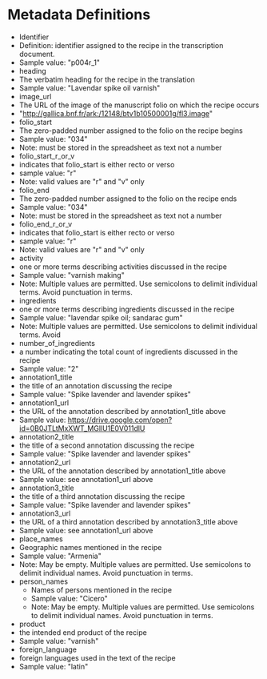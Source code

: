# Metadata Definitions

* Identifier
 * Definition: identifier assigned to the recipe in the transcription document.
 * Sample value: "p004r_1"
* heading
 * The verbatim heading for the recipe in the translation
 * Sample value: "Lavendar spike oil varnish"
* image_url
 * The URL of the image of the manuscript folio on which the recipe occurs
 * "http://gallica.bnf.fr/ark:/12148/btv1b10500001g/fl3.image"
* folio_start
 * The zero-padded number assigned to the folio on the recipe begins
 * Sample value: "034"
 * Note: must be stored in the spreadsheet as text not a number
* folio_start_r_or_v
 * indicates that folio_start is either recto or verso
 * sample value: "r"
 * Note: valid values are "r" and "v" only
* folio_end
 * The zero-padded number assigned to the folio on the recipe ends
 * Sample value: "034"
 * Note: must be stored in the spreadsheet as text not a number
* folio_end_r_or_v
 * indicates that folio_start is either recto or verso
 * sample value: "r"
 * Note: valid values are "r" and "v" only
* activity
 * one or more terms describing activities discussed in the recipe
 * Sample value: "varnish making"
 * Note: Multiple values are permitted. Use semicolons to delimit individual terms. Avoid punctuation in terms.
* ingredients
 * one or more terms describing ingredients discussed in the recipe
 * Sample value: "lavendar spike oil; sandarac gum"
 * Note: Multiple values are permitted. Use semicolons to delimit individual terms. Avoid
* number_of_ingredients
 * a number indicating the total count of ingredients discussed in the recipe
 * Sample value: "2"
* annotation1_title
 * the title of an annotation discussing the recipe
 * Sample value: "Spike lavender and lavender spikes"
* annotation1_url
 * the URL of the annotation described by annotation1_title above
 * Sample value: https://drive.google.com/open?id=0B0JTLtMxXWT_MGllU1E0V011dlU
* annotation2_title
 * the title of a second annotation discussing the recipe
 * Sample value: "Spike lavender and lavender spikes"
* annotation2_url
 * the URL of the annotation described by annotation1_title above
 * Sample value: see annotation1_url above
* annotation3_title
 * the title of a third annotation discussing the recipe
 * Sample value: "Spike lavender and lavender spikes"
* annotation3_url
 * the URL of a third annotation described by annotation3_title above
 * Sample value: see annotation1_url above
* place_names
 * Geographic names mentioned in the recipe
 * Sample value: "Armenia"
 * Note: May be empty. Multiple values are permitted. Use semicolons to delimit individual names. Avoid punctuation in terms.
* person_names
  * Names of persons mentioned in the recipe
  * Sample value: "Cicero"
  * Note: May be empty. Multiple values are permitted. Use semicolons to delimit individual names. Avoid punctuation in terms.
* product
 * the intended end product of the recipe
 * Sample value: "varnish"
* foreign_language
 * foreign languages used in the text of the recipe
 * Sample value: "latin"								

